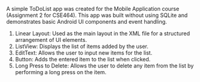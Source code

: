 A simple ToDoList app was created for the Mobile Application course (Assignment 2 for CSE464). This app was built without using SQLite and demonstrates basic Android UI components and event handling.

1. Linear Layout: Used as the main layout in the XML file for a structured arrangement of UI elements.
2. ListView: Displays the list of items added by the user.
3. EditText: Allows the user to input new items for the list.
4. Button: Adds the entered item to the list when clicked.
5. Long Press to Delete: Allows the user to delete any item from the list by performing a long press on the item.
